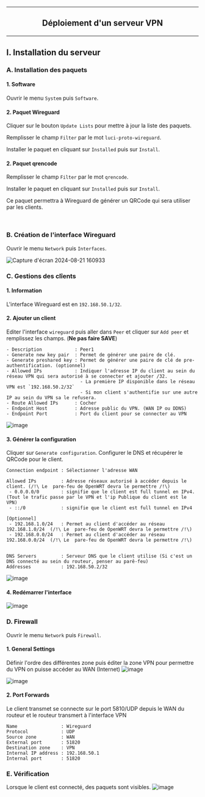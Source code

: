 ----------------------------------------------------------------------------------------------------------------------------------------------------------------
## <p align='center'> Déploiement d'un serveur VPN </p>

----------------------------------------------------------------------------------------------------------------------------------------------------------------
## I. Installation du serveur
### A. Installation des paquets
#### 1. Software
Ouvrir le menu `System` puis `Software`.
#### 2. Paquet Wireguard
Cliquer sur le bouton `Update Lists` pour mettre à jour la liste des paquets.

Remplisser le champ `Filter` par le mot `luci-proto-wireguard`.

Installer le paquet en cliquant sur `Installed` puis sur `Install`.

#### 2. Paquet qrencode
Remplisser le champ `Filter` par le mot `qrencode`.

Installer le paquet en cliquant sur `Installed` puis sur `Install`.

Ce paquet permettra à Wireguard de générer un QRCode qui sera utiliser par les clients.

<br />

### B. Création de l'interface Wireguard
Ouvrir le menu `Network` puis `Interfaces`.

![Capture d'écran 2024-08-21 160933](https://github.com/user-attachments/assets/d5c8a7b6-2766-4517-9260-c741fc4f26de)


### C. Gestions des clîents
#### 1. Information
L'interface Wireguard est en `192.168.50.1/32`.

#### 2. Ajouter un client
Editer l'interface `wireguard` puis aller dans `Peer` et cliquer sur `Add peer` et remplissez les champs. (**Ne pas faire SAVE**)
```
- Description            : Peer1
- Generate new key pair  : Permet de générer une paire de clé.
- Generate preshared key : Permet de générer une paire de clé de pre-authentification. (optionnel)
- Allowed IPs            : Indiquer l'adresse IP du client au sein du réseau VPN qui sera autorisé à se connecter et ajouter /32.
                           - La première IP disponible dans le réseau VPN est `192.168.50.2/32`
                           - Si mon client s'authentifie sur une autre IP au sein du VPN sa le refusera.
- Route Allowed IPs      : Cocher
- Endpoint Host          : Adresse public du VPN. (WAN IP ou DDNS)
- Endpoint Port          : Port du client pour se connecter au VPN
```

![image](https://github.com/user-attachments/assets/d34f92fc-66a5-4d1c-918d-97f7464647dc)



#### 3. Générer la configuration
Cliquer sur `Generate configuration`. Configurer le DNS et récupérer le QRCode pour le client.

```
Connection endpoint : Sélectionner l'adresse WAN

Allowed IPs         : Adresse réseaux autorisé à accéder depuis le client. (/!\ Le  pare-feu de OpenWRT devra le permettre /!\)
 - 0.0.0.0/0        : signifie que le client est full tunnel en IPv4. (Tout le trafic passe par le VPN et l'ip Publique du client est le VPN)
 - ::/0             : signifie que le client est full tunnel en IPv4

[Optionnel]
 - 192.168.1.0/24   : Permet au client d'accéder au réseau 192.168.1.0/24  (/!\ Le  pare-feu de OpenWRT devra le permettre /!\)
 - 192.168.0.0/24   : Permet au client d'accéder au réseau 192.168.0.0/24  (/!\ Le  pare-feu de OpenWRT devra le permettre /!\)


DNS Servers         : Serveur DNS que le client utilise (Si c'est un DNS connecté au sein du routeur, penser au parê-feu)
Addresses           : 192.168.50.2/32
```

![image](https://github.com/user-attachments/assets/6e972011-8e22-4cba-ada3-cc740e665222)


#### 4. Redémarrer l'interface
![image](https://github.com/user-attachments/assets/c88a7498-e47b-437d-b79a-4e2b3d02f71a)


### D. Firewall
Ouvrir le menu `Network` puis `Firewall`. 
#### 1. General Settings
Définir l'ordre des différentes zone puis éditer la zone VPN pour permettre du VPN on puisse accéder au WAN (Internet)
![image](https://github.com/user-attachments/assets/14f42330-e955-4d8d-8510-635e9b17f216)

![image](https://github.com/user-attachments/assets/1131375c-2a16-409c-91bb-4c81665556c8)


#### 2. Port Forwards
Le client transmet se connecte sur le port 5810/UDP depuis le WAN du routeur et le routeur transmert à l'interface VPN
```
Name                : Wireguard
Protocol            : UDP
Source zone         : WAN
External port       : 51820
Destination zone    : VPN
Internal IP address : 192.168.50.1
Internal port       : 51820
```

### E. Vérification
Lorsque le client est connecté, des paquets sont visibles.
![image](https://github.com/user-attachments/assets/fa678c08-aac9-439f-a8e1-ecc1a3ce4a8f)

